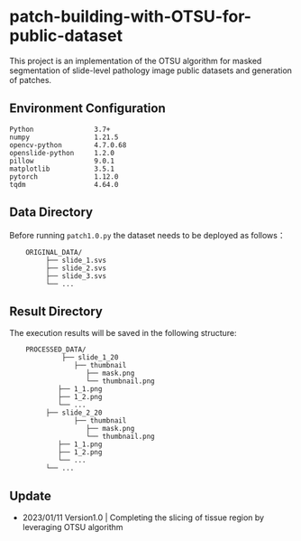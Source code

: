 # patch-building-with-OTSU-for-public-dataset
This project is an implementation of the OTSU algorithm for masked segmentation of slide-level pathology image public datasets and generation of patches.
## Environment Configuration
    Python               3.7+
    numpy                1.21.5
    opencv-python        4.7.0.68
    openslide-python     1.2.0
    pillow               9.0.1
    matplotlib           3.5.1
    pytorch              1.12.0
    tqdm                 4.64.0
    
    
## Data Directory
Before running `patch1.0.py` the dataset needs to be deployed as follows：<br>

        ORIGINAL_DATA/
	         ├── slide_1.svs
	         ├── slide_2.svs
             ├── slide_3.svs
	         └── ...
             
## Result Directory
The execution results will be saved in the following structure: <br>
		
		PROCESSED_DATA/
		         ├── slide_1_20
			        ├── thumbnail
				       ├── mask.png
				       └── thumbnail.png
				├── 1_1.png
				├── 1_2.png
				└── ...
			 ├── slide_2_20
			        ├── thumbnail
				       ├── mask.png
				       └── thumbnail.png
				├── 1_1.png
				├── 1_2.png
				└── ...
			 └── ...

## Update
* 2023/01/11   Version1.0  |  Completing the slicing of tissue region by leveraging OTSU algorithm
